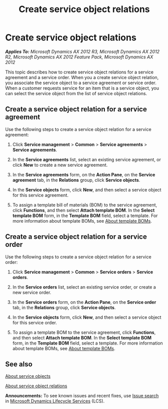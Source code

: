 ﻿---
title: Create service object relations
TOCTitle: Create service object relations
ms:assetid: 3b461ecc-971f-45cd-9271-ebeb06b1521e
ms:mtpsurl: https://technet.microsoft.com/en-us/library/Aa570157(v=AX.60)
ms:contentKeyID: 62626033
ms.date: 07/28/2014
mtps_version: v=AX.60
_tocRel: gg231370(v=ax.60)/toc.json
f1_keywords:
- relation
- object
- item
- service
- relationship
---

# Create service object relations 


_**Applies To:** Microsoft Dynamics AX 2012 R3, Microsoft Dynamics AX 2012 R2, Microsoft Dynamics AX 2012 Feature Pack, Microsoft Dynamics AX 2012_

This topic describes how to create service object relations for a service agreement and a service order. When you a create service object relation, you associate the service object to a service agreement or service order. When a customer requests service for an item that is a service object, you can select the service object from the list of service object relations.

## Create a service object relation for a service agreement

Use the following steps to create a service object relation for a service agreement:

1.  Click **Service management** \> **Common** \> **Service agreements** \> **Service agreements**.

2.  In the **Service agreements** list, select an existing service agreement, or click **New** to create a new service agreement.

3.  In the **Service agreements** form, on the **Action Pane**, on the **Service agreement** tab, in the **Relations** group, click **Service objects**.

4.  In the **Service objects** form, click **New**, and then select a service object for this service agreement.

5.  To assign a template bill of materials (BOM) to the service agreement, click **Functions**, and then select **Attach template BOM**. In the **Select template BOM** form, in the **Template BOM** field, select a template. For more information about template BOMs, see [About template BOMs](about-template-boms.md).

## Create a service object relation for a service order

Use the following steps to create a service object relation for a service order:

1.  Click **Service management** \> **Common** \> **Service orders** \> **Service orders**.

2.  In the **Service orders** list, select an existing service order, or create a new service order.

3.  In the **Service orders** form, on the **Action Pane**, on the **Service order** tab, in the **Relations** group, click **Service objects**.

4.  In the **Service objects** form, click **New**, and then select a service object for this service order.

5.  To assign a template BOM to the service agreement, click **Functions**, and then select **Attach template BOM**. In the **Select template BOM** form, in the **Template BOM** field, select a template. For more information about template BOMs, see [About template BOMs](about-template-boms.md).

## See also

[About service objects](about-service-objects.md)

[About service object relations](about-service-object-relations.md)

  
**Announcements:** To see known issues and recent fixes, use [Issue search](http://go.microsoft.com/fwlink/?linkid=389258) in [Microsoft Dynamics Lifecycle Services](http://go.microsoft.com/fwlink/?linkid=306505) (LCS).

